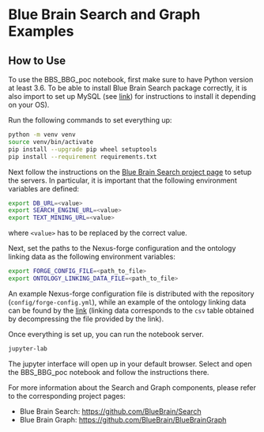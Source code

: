 # Blue Brain Search and Graph Examples

## How to Use

To use the BBS_BBG_poc notebook, first make sure to have Python version at least 3.6. To be able to install Blue
Brain Search package correctly, it is also import to set up MySQL (see [link](https://pypi.org/project/mysqlclient)) for instructions to install it depending on your OS).

Run the following commands to set everything up:

```bash
python -m venv venv
source venv/bin/activate
pip install --upgrade pip wheel setuptools
pip install --requirement requirements.txt
```

Next follow the instructions on the [Blue Brain Search project page](https://github.com/BlueBrain/BlueBrainSearch#getting-started) to setup the servers. In particular, it is important that the
following environment variables are defined:

```bash
export DB_URL=<value>
export SEARCH_ENGINE_URL=<value>
export TEXT_MINING_URL=<value>
```

where `<value>` has to be replaced by the correct value.


Next, set the paths to the Nexus-forge configuration and the ontology linking data as the following environment variables:

```bash
export FORGE_CONFIG_FILE=<path_to_file>
export ONTOLOGY_LINKING_DATA_FILE=<path_to_file>
```

An example Nexus-forge configuration file is distributed with the repository (`config/forge-config.yml`), while an example of the ontology linking data can be found by the [link](https://github.com/BlueBrain/BlueBrainGraph/blob/master/cord19kg/examples/data/NCIT_ontology_linking_3000_papers.csv.zip) (linking data corresponds to the `csv` table obtained by decompressing the file provided by the link).


Once everything is set up, you can run the notebook server.

```bash
jupyter-lab
```

The jupyter interface will open up in your default browser. Select and open the
BBS_BBG_poc notebook and follow the instructions there.


For more information about the Search and Graph components, please refer to the corresponding project pages:
- Blue Brain Search: https://github.com/BlueBrain/Search
- Blue Brain Graph: https://github.com/BlueBrain/BlueBrainGraph
